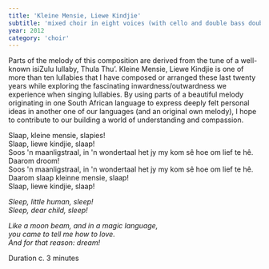 ```yaml
---
title: 'Kleine Mensie, Liewe Kindjie'
subtitle: 'mixed choir in eight voices (with cello and double bass doubling the lowest voice)'
year: 2012
category: 'choir'
---
```


Parts of the melody of this composition are derived from the tune of a well-known isiZulu lullaby, Thula Thu’. Kleine Mensie, Liewe Kindjie is one of more than ten lullabies that I have composed or arranged these last twenty years while exploring the fascinating inwardness/outwardness we experience when singing lullabies. By using parts of a beautiful melody originating in one South African language to express deeply felt personal ideas in another one of our languages (and an original own melody), I hope to contribute to our building a world of understanding and compassion.

Slaap, kleine mensie, slapies!  
Slaap, liewe kindjie, slaap!  
Soos 'n maanligstraal, in 'n wondertaal het jy my kom sê hoe om lief te hê.  
Daarom droom!  
Soos 'n maanligstraal, in 'n wondertaal het jy my kom sê hoe om lief te hê.  
Daarom slaap kleinne mensie, slaap!  
Slaap, liewe kindjie, slaap!

<i>Sleep, little human, sleep!  
Sleep, dear child, sleep!  

Like a moon beam, and in a magic language,  
you came to tell me how to love.  
And for that reason: dream!</i>

Duration c. 3 minutes